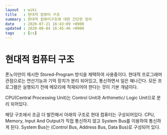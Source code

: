 ```yaml
---
layout  : wiki
title   : 현대적 컴퓨터 구조
summary : 현대적 컴퓨터구조에 대한 간단한 정리
date    : 2020-07-21 16:43:09 +0900
updated : 2020-08-04 16:45:46 +0900
tags    : [cs]
---
```


# 현대적 컴퓨터 구조

폰노이만이 제시한 Stored-Program 방식을 채택하여 사용중이다.
현대적 프로그래머 관점으로는 연산기능과 기억 장치가 분리 되어있고, 통신하면서 일은 해나간다.
모든 프로그램은 실행되기 전에 메모리에 적재되어야 한다는 것이 기본 개념이다.

CPU(Central Processing Unit)는 Control Unit과 Arthimetic/ Logic Unit으로 분리 되어있다.

해당 구조에서 조금 더 발전해서 아래의 구조로 현대 컴퓨터는 구성되어있다.
CPU, Memory, Input And Output가 직접 통신하지 않고 System Bus를 이용하여 통신하게 된다.
System Bus는 (Control Bus, Address Bus, Data Bus)로 구성되어 있다.

